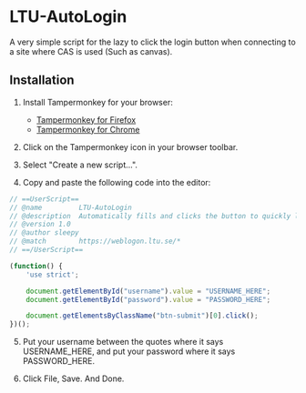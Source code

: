 # LTU-AutoLogin

A very simple script for the lazy to click the login button when connecting to a site where CAS is used (Such as canvas).

## Installation

1. Install Tampermonkey for your browser:
   - [Tampermonkey for Firefox](https://addons.mozilla.org/en-US/firefox/addon/tampermonkey/)
   - [Tampermonkey for Chrome](https://chrome.google.com/webstore/detail/tampermonkey/dhdgffkkebhmkfjojejmpbldmpobfkfo)

2. Click on the Tampermonkey icon in your browser toolbar.

3. Select "Create a new script...".

4. Copy and paste the following code into the editor:

```javascript
// ==UserScript==
// @name         LTU-AutoLogin
// @description  Automatically fills and clicks the button to quickly log-in from the LTU weblogon site.
// @version 1.0
// @author sleepy
// @match        https://weblogon.ltu.se/*
// ==/UserScript==

(function() {
    'use strict';

    document.getElementById("username").value = "USERNAME_HERE";
    document.getElementById("password").value = "PASSWORD_HERE";

    document.getElementsByClassName("btn-submit")[0].click();
})();
```
5. Put your username between the quotes where it says USERNAME_HERE, and put your password where it says PASSWORD_HERE.
   
6. Click File, Save. And Done.
